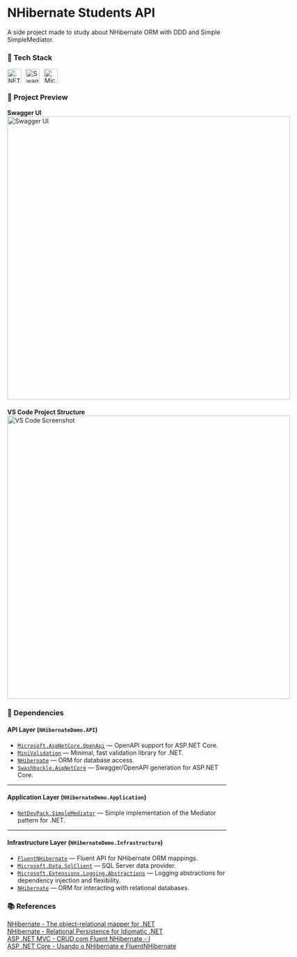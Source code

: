 # NHibernate Students API   
A side project made to study about NHibernate ORM with DDD and Simple SimpleMediator.

### 🧰 Tech Stack

<div style="display: flex; gap: 10px;">
    <img height="32" width="32" src="https://cdn.simpleicons.org/dotnet" alt=".NET" title=".NET" />
    <img height="32" width="32" src="https://cdn.simpleicons.org/swagger" alt="Swagger" title="Swagger" />
    <img height="32" src="https://img.shields.io/badge/Microsoft%20SQL%20Server-CC2927?style=for-the-badge&logo=microsoft%20sql%20server&logoColor=white" alt="Microsoft SQL Server" title="Microsoft SQL Server" />
</div>

### 📸 Project Preview

<div style="display: flex; gap: 20px; flex-wrap: wrap;">
  <div>
    <strong>Swagger UI</strong><br/>
    <img src="https://github.com/user-attachments/assets/4161b747-9097-4c7e-b7d8-a54ca3bfa43c" alt="Swagger UI" width="650"/>
  </div>
  <div>
    <strong>VS Code Project Structure</strong><br/>
    <img src="https://github.com/user-attachments/assets/3fd85e0b-4202-4356-baf4-9703165a5879" alt="VS Code Screenshot" width="650"/>
  </div>
</div>

### 🧩 Dependencies
#### **API Layer** (`NHibernateDemo.API`)
- [`Microsoft.AspNetCore.OpenApi`](https://www.nuget.org/packages/Microsoft.AspNetCore.OpenApi) — OpenAPI support for ASP.NET Core.  
- [`MiniValidation`](https://www.nuget.org/packages/MiniValidation) — Minimal, fast validation library for .NET.  
- [`NHibernate`](https://www.nuget.org/packages/NHibernate) — ORM for database access.  
- [`Swashbuckle.AspNetCore`](https://www.nuget.org/packages/Swashbuckle.AspNetCore) — Swagger/OpenAPI generation for ASP.NET Core.  

---

#### **Application Layer** (`NHibernateDemo.Application`)
- [`NetDevPack.SimpleMediator`](https://www.nuget.org/packages/NetDevPack.SimpleMediator) — Simple implementation of the Mediator pattern for .NET.  

---

#### **Infrastructure Layer** (`NHibernateDemo.Infrastructure`)
- [`FluentNHibernate`](https://www.nuget.org/packages/FluentNHibernate) — Fluent API for NHibernate ORM mappings.  
- [`Microsoft.Data.SqlClient`](https://www.nuget.org/packages/Microsoft.Data.SqlClient) — SQL Server data provider.  
- [`Microsoft.Extensions.Logging.Abstractions`](https://www.nuget.org/packages/Microsoft.Extensions.Logging.Abstractions) — Logging abstractions for dependency injection and flexibility.  
- [`NHibernate`](https://www.nuget.org/packages/NHibernate) — ORM for interacting with relational databases.

### 📚 References
[NHibernate - The object-relational mapper for .NET](https://nhibernate.info/) \
[NHibernate - Relational Persistence for Idiomatic .NET](https://nhibernate.info/doc/nhibernate-reference/index.html) \
[ASP .NET MVC -  CRUD com Fluent NHibernate - I](https://www.macoratti.net/16/01/mvc_crudnhb1.htm) \
[ASP .NET Core -  Usando o NHibernate e FluentNHibernate](https://www.macoratti.net/19/07/aspnc_nhib1.htm)